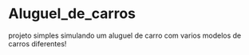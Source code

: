 # Aluguel_de_carros
 projeto simples simulando um aluguel de carro com varios modelos de carros diferentes!
